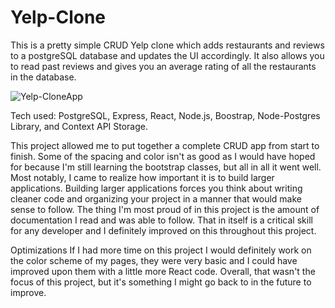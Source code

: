 # Yelp-Clone

This is a pretty simple CRUD Yelp clone which adds restaurants and reviews to a postgreSQL database and updates the UI accordingly. It also allows you to read past reviews and gives you an average rating of all the restaurants in the database.

![Yelp-CloneApp](https://user-images.githubusercontent.com/69869221/115337926-7fa2a100-a167-11eb-9312-7ea5c7afefd6.png)

Tech used: PostgreSQL, Express, React, Node.js, Boostrap, Node-Postgres Library, and Context API Storage.

This project allowed me to put together a complete CRUD app from start to finish. Some of the spacing and color isn't as good as I would have hoped for because I'm still learning the bootstrap classes, but all in all it went well. Most notably, I came to realize how important it is to build larger applications. Building larger applications forces you think about writing cleaner code and organizing your project in a manner that would make sense to follow. The thing I'm most proud of in this project is the amount of documentation I read and was able to follow. That in itself is a critical skill for any developer and I definitely improved on this throughout this project.

Optimizations
If I had more time on this project I would definitely work on the color scheme of my pages, they were very basic and I could have improved upon them with a little more React code. Overall, that wasn't the focus of this project, but it's something I might go back to in the future to improve.
